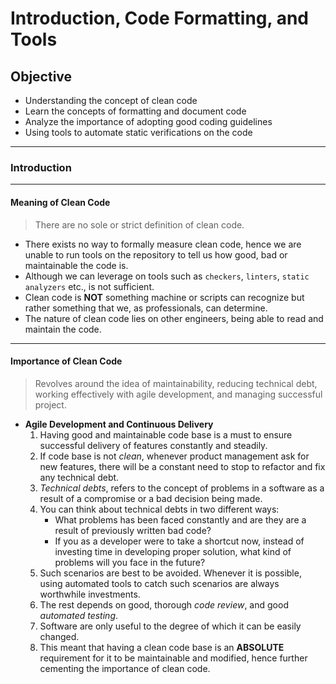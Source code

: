 # Introduction, Code Formatting, and Tools #

## Objective ##

* Understanding the concept of clean code
* Learn the concepts of formatting and document code
* Analyze the importance of adopting good coding guidelines
* Using tools to automate static verifications on the code

---

### Introduction ###
---

#### Meaning of Clean Code ####

> There are no sole or strict definition of clean code.

* There exists no way to formally measure clean code, hence we are unable to run tools on the repository to tell us how good, bad or maintainable the code is.
* Although we can leverage on tools such as `checkers`, `linters`, `static analyzers` etc., is not sufficient.
* Clean code is **NOT** something machine or scripts can recognize but rather something that we, as professionals, can determine.
* The nature of clean code lies on other engineers, being able to read and maintain the code.

---

#### Importance of Clean Code ####

> Revolves around the idea of maintainability, reducing technical debt, working effectively with agile development, and managing successful project.

* **Agile Development and Continuous Delivery**
    1. Having good and maintainable code base is a must to ensure successful delivery of features constantly and steadily.
    2. If code base is not *clean*, whenever product management ask for new features, there will be a constant need to stop to refactor and fix any technical debt.
    3. *Technical debts*, refers to the concept of problems in a software as a result of a compromise or a bad decision being made.
    4. You can think about technical debts in two different ways:
        * What problems has been faced constantly and are they are a result of previously written bad code?
        * If you as a developer were to take a shortcut now, instead of investing time in developing proper solution, what kind of problems will you face in the future?
    5. Such scenarios are best to be avoided. Whenever it is possible, using automated tools to catch such scenarios are always worthwhile investments.
    6. The rest depends on good, thorough *code review*, and good *automated testing*. 
    7. Software are only useful to the degree of which it can be easily changed. 
    8. This meant that having a clean code base is an **ABSOLUTE** requirement for it to be maintainable and modified, hence further cementing the importance of clean code.





